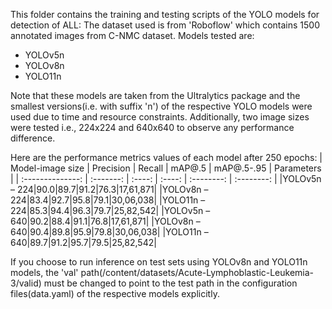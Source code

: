 This folder contains the training and testing scripts of the YOLO models for detection of ALL:
The dataset used is from 'Roboflow' which contains 1500 annotated images from C-NMC dataset.
Models tested are:
- YOLOv5n
- YOLOv8n
- YOLO11n

Note that these models are taken from the Ultralytics package and the smallest 
versions(i.e. with suffix 'n') of the respective YOLO models were used due 
to time and resource constraints. Additionally, two image sizes were tested 
i.e., 224x224 and 640x640 to observe any performance difference.

Here are the performance metrics values of each model after 250 epochs:
|   Model-image size   | Precision |	Recall	|  mAP@.5	 |  mAP@.5-.95  |	 Parameters |
|   :--------------:   | :-------: |  :----:  |  :----:  |  :--------:  |  :--------: |
|YOLOv5n – 224|90.0|89.7|91.2|76.3|17,61,871|
|YOLOv8n – 224|83.4|92.7|95.8|79.1|30,06,038|
|YOLO11n – 224|85.3|94.4|96.3|79.7|25,82,542|
|YOLOv5n – 640|90.2|88.4|91.1|76.8|17,61,871|
|YOLOv8n – 640|90.4|89.8|95.9|79.8|30,06,038|
|YOLO11n – 640|89.7|91.2|95.7|79.5|25,82,542|

If you choose to run inference on test sets using YOLOv8n and YOLO11n models, 
the 'val' path(/content/datasets/Acute-Lymphoblastic-Leukemia-3/valid) must be
changed to point to the test path in the configuration files(data.yaml) of the 
respective models explicitly.

